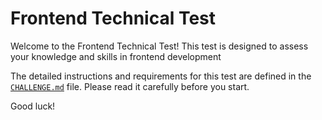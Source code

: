 # Frontend Technical Test

Welcome to the Frontend Technical Test! This test is designed to assess your knowledge and skills in frontend development

The detailed instructions and requirements for this test are defined in the [`CHALLENGE.md`](/CHALLENGE.md) file. Please read it carefully before you start.

Good luck!
